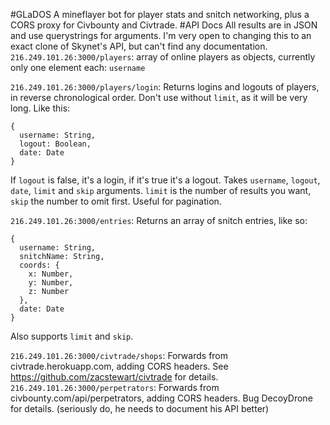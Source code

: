 #GLaDOS
A mineflayer bot for player stats and snitch networking, plus a CORS proxy for Civbounty and Civtrade.
#API Docs
All results are in JSON and use querystrings for arguments. I'm very open to changing this to an exact clone of Skynet's API, but can't find any documentation.
`216.249.101.26:3000/players`: array of online players as objects, currently only one element each: `username`

`216.249.101.26:3000/players/login`: Returns logins and logouts of players, in reverse chronological order. Don't use without `limit`, as it will be very long. Like this:
```
{
  username: String,
  logout: Boolean,
  date: Date
}
```
If `logout` is false, it's a login, if it's true it's a logout.
Takes `username`, `logout`, `date`, `limit` and `skip` arguments. `limit` is the number of results you want, `skip` the number to omit first. Useful for pagination.

`216.249.101.26:3000/entries`: Returns an array of snitch entries, like so:
```
{
  username: String,
  snitchName: String,
  coords: {
    x: Number,
    y: Number,
    z: Number
  },
  date: Date
}
```
Also supports `limit` and `skip`.

`216.249.101.26:3000/civtrade/shops`: Forwards from civtrade.herokuapp.com, adding CORS headers. See https://github.com/zacstewart/civtrade for details.
`216.249.101.26:3000/perpetrators`: Forwards from civbounty.com/api/perpetrators, adding CORS headers. Bug DecoyDrone for details. (seriously do, he needs to document his API better)

